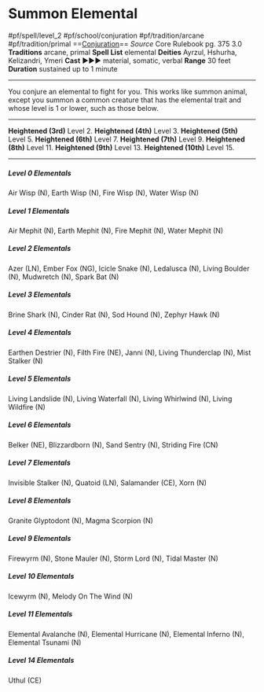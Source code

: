 # Summon Elemental
#pf/spell/level_2 #pf/school/conjuration #pf/tradition/arcane #pf/tradition/primal
==[Conjuration](../../../Traits/Conjuration.md)==
*Source* Core Rulebook pg. 375 3.0
**Traditions** arcane, primal
**Spell List** elemental
**Deities** Ayrzul, Hshurha, Kelizandri, Ymeri
**Cast** ►►► material, somatic, verbal
**Range** 30 feet
**Duration** sustained up to 1 minute

---
You conjure an elemental to fight for you. This works like summon animal, except you summon a common creature that has the elemental trait and whose level is 1 or lower, such as those below.

<hr>

**Heightened (3rd)** Level 2.
**Heightened (4th)** Level 3.
**Heightened (5th)** Level 5.
**Heightened (6th)** Level 7.
**Heightened (7th)** Level 9.
**Heightened (8th)** Level 11.
**Heightened (9th)** Level 13.
**Heightened (10th)** Level 15.

---

##### Level 0 Elementals
Air Wisp (N), Earth Wisp (N), Fire Wisp (N), Water Wisp (N)
##### Level 1 Elementals
Air Mephit (N), Earth Mephit (N), Fire Mephit (N), Water Mephit (N)
##### Level 2 Elementals
Azer (LN), Ember Fox (NG), Icicle Snake (N), Ledalusca (N), Living Boulder (N), Mudwretch (N), Spark Bat (N)
##### Level 3 Elementals
Brine Shark (N), Cinder Rat (N), Sod Hound (N), Zephyr Hawk (N)
##### Level 4 Elementals
Earthen Destrier (N), Filth Fire (NE), Janni (N), Living Thunderclap (N), Mist Stalker (N)
##### Level 5 Elementals
Living Landslide (N), Living Waterfall (N), Living Whirlwind (N), Living Wildfire (N)
##### Level 6 Elementals
Belker (NE), Blizzardborn (N), Sand Sentry (N), Striding Fire (CN)
##### Level 7 Elementals
Invisible Stalker (N), Quatoid (LN), Salamander (CE), Xorn (N)
##### Level 8 Elementals
Granite Glyptodont (N), Magma Scorpion (N)
##### Level 9 Elementals
Firewyrm (N), Stone Mauler (N), Storm Lord (N), Tidal Master (N)
##### Level 10 Elementals
Icewyrm (N), Melody On The Wind (N)
##### Level 11 Elementals
Elemental Avalanche (N), Elemental Hurricane (N), Elemental Inferno (N), Elemental Tsunami (N)
##### Level 14 Elementals
Uthul (CE)